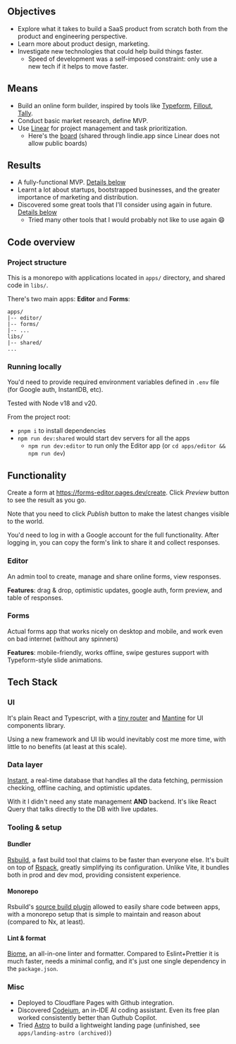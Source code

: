 ## Objectives
- Explore what it takes to build a SaaS product from scratch both from the product and engineering perspective.
- Learn more about product design, marketing.
- Investigate new technologies that could help build things faster.
  - Speed of development was a self-imposed constraint: only use a new tech if it helps to move faster.

## Means
- Build an online form builder, inspired by tools like [Typeform](https://www.typeform.com/), [Fillout](https://www.fillout.com), [Tally](https://tally.so).
- Conduct basic market research, define MVP.
- Use [Linear](https://linear.app/) for project management and task prioritization.
  - Here's the [board](https://lindie.app/share/a04be96d0f7141265a3270e3016258e9df237578) (shared through lindie.app since Linear does not allow public boards)

## Results
- A fully-functional MVP. [Details below](#functionality)
- Learnt a lot about startups, bootstrapped businesses, and the greater importance of marketing and distribution.
- Discovered some great tools that I'll consider using again in future. [Details below](#tech-stack)
  - Tried many other tools that I would probably not like to use again 😄

## Code overview
### Project structure
This is a monorepo with applications located in `apps/` directory, and shared code in `libs/`.

There's two main apps: **Editor** and **Forms**:

```
apps/
|-- editor/
|-- forms/
|-- ...
libs/
|-- shared/
...
```

### Running locally
You'd need to provide required environment variables defined in `.env` file (for Google auth, InstantDB, etc).

Tested with Node v18 and v20.

From the project root:
- `pnpm i` to install dependencies
- `npm run dev:shared` would start dev servers for all the apps
  - `npm run dev:editor` to run only the Editor app (or `cd apps/editor && npm run dev`)

## Functionality
Create a form at https://forms-editor.pages.dev/create. Click _Preview_ button to see the result as you go.

Note that you need to click _Publish_ button to make the latest changes visible to the world.

You'd need to log in with a Google account for the full functionality. After logging in, you can copy the form's link to share it and collect responses.

### Editor
An admin tool to create, manage and share online forms, view responses.

**Features**: drag & drop, optimistic updates, google auth, form preview, and table of responses.

### Forms
Actual forms app that works nicely on desktop and mobile, and work even on bad internet (without any spinners)

**Features**: mobile-friendly, works offline, swipe gestures support with Typeform-style slide animations.


## Tech Stack

### UI
It's plain React and Typescript, with a [tiny router](https://github.com/molefrog/wouter) and [Mantine](https://github.com/mantinedev/mantine) for UI components library.

Using a new framework and UI lib would inevitably cost me more time, with little to no benefits (at least at this scale).

### Data layer
[Instant](https://github.com/instantdb/instant), a real-time database that handles all the data fetching, permission checking, offline caching, and optimistic updates.

With it I didn't need any state management **AND** backend. It's like React Query that talks directly to the DB with live updates.


### Tooling & setup

#### Bundler
[Rsbuild](https://github.com/web-infra-dev/rsbuild), a fast build tool that claims to be faster than everyone else. It's built on top of [Rspack](https://github.com/web-infra-dev/rspack), greatly simplifying its configuration. Unlike Vite, it bundles both in prod and dev mod, providing consistent experience.

#### Monorepo
Rsbuild's [source build plugin](https://github.com/rspack-contrib/rsbuild-plugin-source-build) allowed to easily share code between apps, with a monorepo setup that is simple to maintain and reason about (compared to Nx, at least).

#### Lint & format
[Biome](https://github.com/biomejs/biome), an all-in-one linter and formatter. Compared to Eslint+Prettier it is much faster, needs a minimal config, and it's just one single dependency in the `package.json`.

### Misc
- Deployed to Cloudflare Pages with Github integration.
- Discovered [Codeium](https://codeium.com), an in-IDE AI coding assistant. Even its free plan worked consistently better than Guthub Copilot.
- Tried [Astro](https://astro.build/) to build a lightweight landing page (unfinished, see `apps/landing-astro (archived)`)
